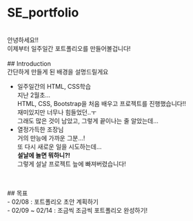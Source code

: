 # SE_portfolio
<br>
안녕하세요!!<br>
이제부터 일주일간 포트폴리오를 만들어볼겁니다!
<br>
<br>
## Introduction
<br>간단하게 만들게 된 배경을 설명드릴게요

- 일주일간의 HTML, CSS학습<br>
지난 2월초...<br>
HTML, CSS, Bootstrap을 처음 배우고 프로젝트를 진행했습니다!!<br>
재미있지만 너무나 힘들었던..ㅜ<br>
그래도 많은 것이 남았고, 그렇게 끝이나는 줄 알았는데...<br>
- 열정가득한 조장님<br>
거의 만능에 가까운 그분...!<br>
또 다시 새로운 일을 시도하는데...<br>
__설날에 놀면 뭐하니?!__
<br> 그렇게 설날 프로젝트 늪에 빠져버렸습니다!
<br>
<br>
## 목표 <br>
- 02/08 : 포트폴리오 초안 계획하기<br>
- 02/09 ~ 02/14 : 조금씩 조금씩 포트폴리오 완성하기!
